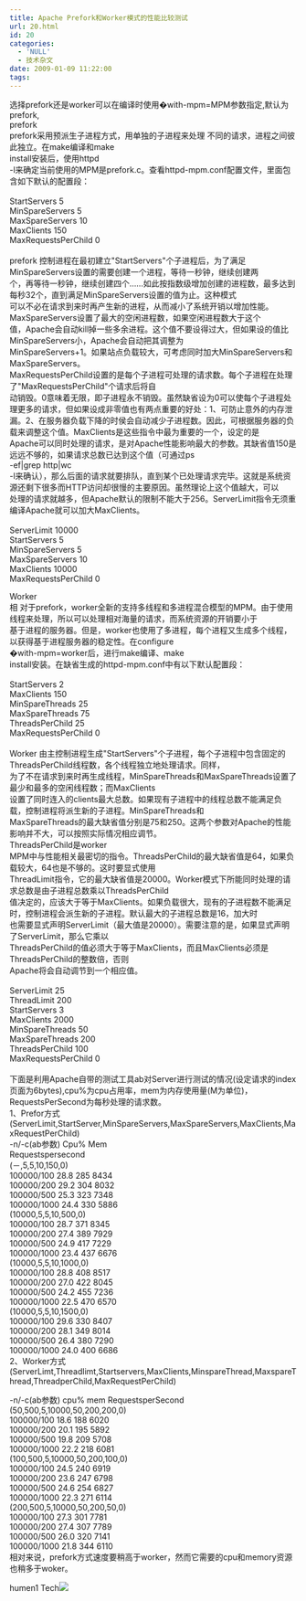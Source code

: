 ```yaml
---
title: Apache Prefork和Worker模式的性能比较测试
url: 20.html
id: 20
categories:
  - 'NULL'
  - 技术杂文
date: 2009-01-09 11:22:00
tags:
---
```


选择prefork还是worker可以在编译时使用�with-mpm=MPM参数指定,默认为prefork,  
prefork  
prefork采用预派生子进程方式，用单独的子进程来处理 不同的请求，进程之间彼此独立。在make编译和make  
install安装后，使用httpd  
-l来确定当前使用的MPM是prefork.c。查看httpd-mpm.conf配置文件，里面包含如下默认的配置段：  
<IfModule prefork.c>  
StartServers 5  
MinSpareServers 5  
MaxSpareServers 10  
MaxClients 150  
MaxRequestsPerChild 0  
</IfModule>  
prefork 控制进程在最初建立"StartServers"个子进程后，为了满足MinSpareServers设置的需要创建一个进程，等待一秒钟，继续创建两  
个，再等待一秒钟，继续创建四个……如此按指数级增加创建的进程数，最多达到每秒32个，直到满足MinSpareServers设置的值为止。这种模式  
可以不必在请求到来时再产生新的进程，从而减小了系统开销以增加性能。MaxSpareServers设置了最大的空闲进程数，如果空闲进程数大于这个  
值，Apache会自动kill掉一些多余进程。这个值不要设得过大，但如果设的值比MinSpareServers小，Apache会自动把其调整为  
MinSpareServers+1。如果站点负载较大，可考虑同时加大MinSpareServers和MaxSpareServers。  
MaxRequestsPerChild设置的是每个子进程可处理的请求数。每个子进程在处理了"MaxRequestsPerChild"个请求后将自  
动销毁。0意味着无限，即子进程永不销毁。虽然缺省设为0可以使每个子进程处理更多的请求，但如果设成非零值也有两点重要的好处：1、可防止意外的内存泄  
漏。2、在服务器负载下降的时侯会自动减少子进程数。因此，可根据服务器的负载来调整这个值。MaxClients是这些指令中最为重要的一个，设定的是  
Apache可以同时处理的请求，是对Apache性能影响最大的参数。其缺省值150是远远不够的，如果请求总数已达到这个值（可通过ps  
-ef|grep http|wc  
-l来确认），那么后面的请求就要排队，直到某个已处理请求完毕。这就是系统资源还剩下很多而HTTP访问却很慢的主要原因。虽然理论上这个值越大，可以  
处理的请求就越多，但Apache默认的限制不能大于256。ServerLimit指令无须重编译Apache就可以加大MaxClients。  
<IfModule prefork.c>  
ServerLimit 10000  
StartServers 5  
MinSpareServers 5  
MaxSpareServers 10  
MaxClients 10000  
MaxRequestsPerChild 0  
</IfModule>

Worker  
相 对于prefork，worker全新的支持多线程和多进程混合模型的MPM。由于使用线程来处理，所以可以处理相对海量的请求，而系统资源的开销要小于  
基于进程的服务器。但是，worker也使用了多进程，每个进程又生成多个线程，以获得基于进程服务器的稳定性。在configure  
�with-mpm=worker后，进行make编译、make  
install安装。在缺省生成的httpd-mpm.conf中有以下默认配置段：  
<IfModule worker.c>  
StartServers 2  
MaxClients 150  
MinSpareThreads 25  
MaxSpareThreads 75  
ThreadsPerChild 25  
MaxRequestsPerChild 0  
</IfModule>  
Worker 由主控制进程生成"StartServers"个子进程，每个子进程中包含固定的ThreadsPerChild线程数，各个线程独立地处理请求。同样，  
为了不在请求到来时再生成线程，MinSpareThreads和MaxSpareThreads设置了最少和最多的空闲线程数；而MaxClients  
设置了同时连入的clients最大总数。如果现有子进程中的线程总数不能满足负载，控制进程将派生新的子进程。MinSpareThreads和  
MaxSpareThreads的最大缺省值分别是75和250。这两个参数对Apache的性能影响并不大，可以按照实际情况相应调节。  
ThreadsPerChild是worker  
MPM中与性能相关最密切的指令。ThreadsPerChild的最大缺省值是64，如果负载较大，64也是不够的。这时要显式使用  
ThreadLimit指令，它的最大缺省值是20000。Worker模式下所能同时处理的请求总数是由子进程总数乘以ThreadsPerChild  
值决定的，应该大于等于MaxClients。如果负载很大，现有的子进程数不能满足时，控制进程会派生新的子进程。默认最大的子进程总数是16，加大时  
也需要显式声明ServerLimit（最大值是20000）。需要注意的是，如果显式声明了ServerLimit，那么它乘以  
ThreadsPerChild的值必须大于等于MaxClients，而且MaxClients必须是ThreadsPerChild的整数倍，否则  
Apache将会自动调节到一个相应值。  
<IfModule worker.c>  
ServerLimit 25  
ThreadLimit 200  
StartServers 3  
MaxClients 2000  
MinSpareThreads 50  
MaxSpareThreads 200  
ThreadsPerChild 100  
MaxRequestsPerChild 0  
</IfModule>  
下面是利用Apache自带的测试工具ab对Server进行测试的情况(设定请求的index页面为6bytes),cpu%为cpu占用率，mem为内存使用量(M为单位)，RequestsPerSecond为每秒处理的请求数。  
1、Prefor方式  
(ServerLimit,StartServer,MinSpareServers,MaxSpareServers,MaxClients,MaxRequestPerChild)  
-n/-c(ab参数) Cpu% Mem  
Requestspersecond  
(－,5,5,10,150,0)  
100000/100 28.8 285 8434  
100000/200 29.2 304 8032  
100000/500 25.3 323 7348  
100000/1000 24.4 330 5886  
(10000,5,5,10,500,0)  
100000/100 28.7 371 8345  
100000/200 27.4 389 7929  
100000/500 24.9 417 7229  
100000/1000 23.4 437 6676  
(10000,5,5,10,1000,0)  
100000/100 28.8 408 8517  
100000/200 27.0 422 8045  
100000/500 24.2 455 7236  
100000/1000 22.5 470 6570  
(10000,5,5,10,1500,0)  
100000/100 29.6 330 8407  
100000/200 28.1 349 8014  
100000/500 26.4 380 7290  
100000/1000 24.0 400 6686  
2、Worker方式  
(ServerLimt,Threadlimt,Startservers,MaxClients,MinspareThread,MaxspareThread,ThreadperChild,MaxRequestPerChild)

-n/-c(ab参数) cpu% mem RequestsperSecond  
(50,500,5,10000,50,200,200,0)  
100000/100 18.6 188 6020  
100000/200 20.1 195 5892  
100000/500 19.8 209 5708  
100000/1000 22.2 218 6081  
(100,500,5,10000,50,200,100,0)  
100000/100 24.5 240 6919  
100000/200 23.6 247 6798  
100000/500 24.6 254 6827  
100000/1000 22.3 271 6114  
(200,500,5,10000,50,200,50,0)  
100000/100 27.3 301 7781  
100000/200 27.4 307 7789  
100000/500 26.0 320 7141  
100000/1000 21.8 344 6110  
相对来说，prefork方式速度要稍高于worker，然而它需要的cpu和memory资源也稍多于woker。

humen1 Tech![](https://blogger.googleusercontent.com/tracker/7269874978253342363-2824117072610295259?l=www.humen1.net)